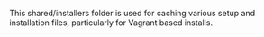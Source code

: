 This shared/installers folder is used for caching various setup and installation files, particularly for Vagrant based installs.
